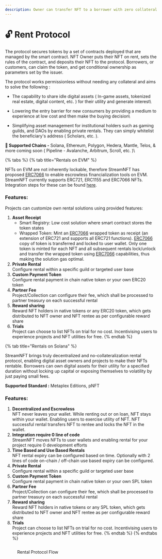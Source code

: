 ```yaml
---
description: Owner can transfer NFT to a borrower with zero collateral
---
```


# 🔓 Rent Protocol

The protocol secures tokens by a set of contracts deployed that are managed by the smart contract. NFT Owner puts their NFT on rent, sets the rules of the contract, and deposits their NFT to the protocol. Borrowers, or customers, can claim the token, and get conditional ownership as parameters set by the issuer.&#x20;

The protocol works permissionless without needing any collateral and aims to solve the following :&#x20;

* The capability to share idle digital assets ( In-game assets, tokenized real estate, digital content, etc. ) for their utility and generate interest\

* Lowering the entry barrier for new consumers by providing a medium to experience at low cost and then make the buying decision\

* Simplifying asset management for institutional holders such as gaming guilds, and DAOs by enabling private rentals. They can simply whitelist the beneficiary's address ( Scholars, etc. ).&#x20;

**🌟 Supported Chains -** Solana, Ethereum, Polygon, Hedera, Mantle, Telos, & more coming soon ( Pipeline - Avalanche, Arbitrum, Scroll, etc. )\


{% tabs %}
{% tab title="Rentals on EVM" %}


NFTs on EVM are not inherently lockable, therefore StreamNFT has proposed [ERC7066](https://eips.ethereum.org/EIPS/eip-7066) to enable escrowless financialization tools on EVM. StreamNFT currently supports ERC721, ERC1155 and ERC7066 NFTs. Integration steps for these can be found [here](../for-developers/rental-integration/rental-quick/).

### Features:

Projects can customize own rental solutions using provided features:

1. **Asset Receipt**
   * Smart Registry: Low cost solution where smart contract stores the token states
   * Wrapped Token: Mint an [ERC7066](https://eips.ethereum.org/EIPS/eip-7066) wrapped token as receipt (an extension of ERC721 and supports all ERC721 functions). [ERC7066](https://eips.ethereum.org/EIPS/eip-7066) copy of token is transferred and locked to user wallet. Only one token is minted for each NFT and all subsequent rentals lock/unlock and transfer the wrapped token using [ERC7066](https://eips.ethereum.org/EIPS/eip-7066) capabilities, thus making the solution gas optimal.&#x20;
2. **Private Rental**\
   Configure rental within a specific guild or targeted user base
3. **Custom Payment Token**\
   Configure rental payment in chain native token or your own ERC20 token
4. **Partner Fee**\
   Project/Collection can configure their fee, which shall be processed to partner treasury on each successful rental
5. **Reward sharing**\
   Reward NFT holders in native tokens or any ERC20 token, which gets distributed to NFT owner and NFT rentee as per configurable reward share
6. **Trials**\
   Project can choose to list NFTs on trial for no cost. Incentivising users to experience projects and NFT utilities for free.
{% endtab %}

{% tab title="Rentals on Solana" %}


StreamNFT brings truly decentralized and no-collateralization rental protocol, enabling digital asset owners and projects to make their NFTs rentable. Borrowers can own digital assets for their utility for a specified duration without locking up capital or exposing themselves to volatility by just paying small fees.&#x20;

**Supported Standard :** Metaplex Editions, pNFT

### Features:

1. **Decentralized and Escrowless**\
   NFT never leaves your wallet. While renting out or on loan, NFT stays within your wallet. Enabling users to exercise utility of NFT. NFT successful rental transfers NFT to rentee and locks the NFT in the wallet.
2. **Integration require 0 line of code**\
   StreamNFT moves NFTs to user wallets and enabling rental for your project require 0 development efforts
3. **Time Based and Use Based Rentals**\
   NFT rental expiry can be configured based on time. Optionally with 2 lines of code on-chain / off-chain use based expiry can be configured.
4. **Private Rental**\
   Configure rental within a specific guild or targeted user base
5. **Custom Payment Token**\
   Configure rental payment in chain native token or your own SPL token
6. **Partner Fee**\
   Project/Collection can configure their fee, which shall be processed to partner treasury on each successful rental
7. **Reward sharing**\
   Reward NFT holders in native tokens or any SPL token, which gets distributed to NFT owner and NFT rentee as per configurable reward share
8. **Trials**\
   Project can choose to list NFTs on trial for no cost. Incentivising users to experience projects and NFT utilities for free.
{% endtab %}
{% endtabs %}

<figure><img src="../.gitbook/assets/Post 4.png" alt=""><figcaption><p>Rental Protocol Flow</p></figcaption></figure>



##
